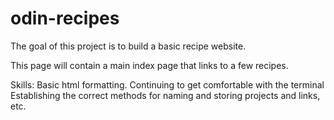 # odin-recipes

The goal of this project is to build a basic recipe website. 

This page will contain a main index page that links to a few recipes. 

Skills: Basic html formatting.
        Continuing to get comfortable with the terminal
        Establishing the correct methods for naming and storing projects and links, etc.
